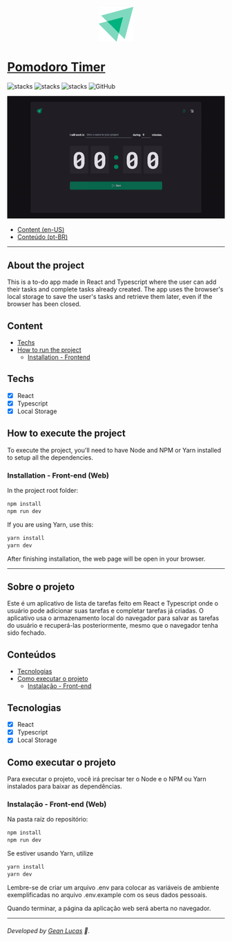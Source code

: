 <p align="center">
  <img src="src/assets/logo-ignite.svg"/>
</p>

# [Pomodoro Timer](https://pomodoro-timer-legeannd.vercel.app/)
![stacks](https://img.shields.io/badge/ReactJS-v18.2.0-brightgreen) ![stacks](https://img.shields.io/badge/UUID-v9.0.0-brightgreen) ![stacks](https://img.shields.io/badge/Stack-Typescript-blue) ![GitHub](https://img.shields.io/github/license/legeannd/todo-list-react)

<p align="center">
  <img width="800" src="uploads/web.gif"/>
</p>


* [Content (en-US)](#section-en_us)
* [Conteúdo (pt-BR)](#secao-pt_br)

---

## About the project <a id="section-en_us"></a>

This is a to-do app made in React and Typescript where the user can add their tasks and complete tasks already created. The app uses the browser's local storage to save the user's tasks and retrieve them later, even if the browser has been closed.

## Content
  * [Techs](#techs)
  * [How to run the project](#installation)
    * [Installation - Frontend](#installation-front)

## Techs <a id="techs"></a>

- [x] React
- [x] Typescript
- [x] Local Storage

## How to execute the project <a id="installation"></a>
To execute the project, you'll need to have Node and NPM or Yarn installed to setup all the dependencies.


### Installation - Front-end (Web) <a id="installation-front"></a>

In the project root folder:

```bash
npm install
npm run dev
```

If you are using Yarn, use this:
```bash
yarn install
yarn dev
```

<!-- Remember to create a .env file to put the enviroment variables exemplified in the .env.example file with your personal data. -->

After finishing installation, the web page will be open in your browser.

---

## Sobre o projeto <a id="secao-pt_br"></a>

Este é um aplicativo de lista de tarefas feito em React e Typescript onde o usuário pode adicionar suas tarefas e completar tarefas já criadas. O aplicativo usa o armazenamento local do navegador para salvar as tarefas do usuário e recuperá-las posteriormente, mesmo que o navegador tenha sido fechado.

## Conteúdos
  * [Tecnologias](#tecnlogias)
  * [Como executar o projeto](#instalacao)
    * [Instalação - Front-end](#instalacao-front)

## Tecnologias <a id="tecnologias"></a>

- [x] React
- [x] Typescript
- [x] Local Storage

## Como executar o projeto <a id="instalacao"></a>
Para executar o projeto, você irá precisar ter o Node e o NPM ou Yarn instalados para baixar as dependências.


### Instalação - Front-end (Web) <a id="instalacao-front"></a>

Na pasta raíz do repositório:

```bash
npm install
npm run dev
```

Se estiver usando Yarn, utilize
```bash
yarn install
yarn dev
```

Lembre-se de criar um arquivo .env para colocar as variáveis de ambiente exemplificadas no arquivo .env.example com os seus dados pessoais.

Quando terminar, a página da aplicação web será aberta no navegador.

---
###### Developed by [Gean Lucas](https://www.linkedin.com/in/geanlucaas/) :rocket:.